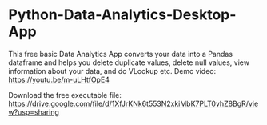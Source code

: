 # Python-Data-Analytics-Desktop-App
This free basic Data Analytics App converts your data into a Pandas dataframe and helps you delete duplicate values, delete null values, view information about your data, and do VLookup etc.
Demo video: https://youtu.be/m-uLHtfOpE4

Download the free executable file: https://drive.google.com/file/d/1XfJrKNk6t553N2xkiMbK7PLT0vhZ8BgR/view?usp=sharing

